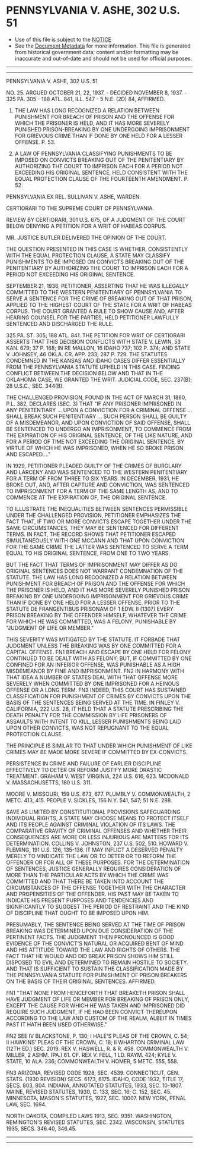 ---
---

# PENNSYLVANIA V. ASHE, 302 U.S. 51

* Use of this file is subject to the [NOTICE](https://github.com/publicdocs/notice/blob/master/NOTICE)
* See the [Document Metadata](../../../) for more information.
  This file is generated from historical government data; content and/or formatting may be inaccurate and out-of-date and should not be used for official purposes.

----------
----------

PENNSYLVANIA V. ASHE, 302 U.S. 51

NO. 25.  ARGUED OCTOBER 21, 22, 1937.  - DECIDED NOVEMBER 8, 1937.  - 325 PA. 305 - 188 ATL. 841, ILL. 547 - 5 N.E. (2D) 84, AFFIRMED.

1.  THE LAW HAS LONG RECOGNIZED A RELATION BETWEEN PUNISHMENT FOR BREACH OF PRISON AND THE OFFENSE FOR WHICH THE PRISONER IS HELD, AND IT HAS MORE SEVERELY PUNISHED PRISON-BREAKING BY ONE UNDERGOING IMPRISONMENT FOR GRIEVOUS CRIME THAN IF DONE BY ONE HELD FOR A LESSER OFFENSE.  P. 53.

2.  A LAW OF PENNSYLVANIA CLASSIFYING PUNISHMENTS TO BE IMPOSED ON CONVICTS BREAKING OUT OF THE PENITENTIARY BY AUTHORIZING THE COURT TO IMPRISON EACH FOR A PERIOD NOT EXCEEDING HIS ORIGINAL SENTENCE, HELD CONSISTENT WITH THE EQUAL PROTECTION CLAUSE OF THE FOURTEENTH AMENDMENT.  P. 52.

PENNSYLVANIA EX REL. SULLIVAN V. ASHE, WARDEN.

CERTIORARI TO THE SUPREME COURT OF PENNSYLVANIA.

REVIEW BY CERTIORARI, 301 U.S. 675, OF A JUDGMENT OF THE COURT BELOW DENYING A PETITION FOR A WRIT OF HABEAS CORPUS.

MR. JUSTICE BUTLER DELIVERED THE OPINION OF THE COURT.

THE QUESTION PRESENTED IN THIS CASE IS WHETHER, CONSISTENTLY WITH THE EQUAL PROTECTION CLAUSE, A STATE MAY CLASSIFY PUNISHMENTS TO BE IMPOSED ON CONVICTS BREAKING OUT OF THE PENITENTIARY BY AUTHORIZING THE COURT TO IMPRISON EACH FOR A PERIOD NOT EXCEEDING HIS ORIGINAL SENTENCE.

SEPTEMBER 21, 1936, PETITIONER, ASSERTING THAT HE WAS ILLEGALLY COMMITTED TO THE WESTERN PENITENTIARY OF PENNSYLVANIA TO SERVE A SENTENCE FOR THE CRIME OF BREAKING OUT OF THAT PRISON, APPLIED TO THE HIGHEST COURT OF THE STATE FOR A WRIT OF HABEAS CORPUS.  THE COURT GRANTED A RULE TO SHOW CAUSE AND, AFTER HEARING COUNSEL FOR THE PARTIES, HELD PETITIONER LAWFULLY SENTENCED AND DISCHARGED THE RULE.

325 PA. ST. 305; 188 ATL. 841.  THE PETITION FOR WRIT OF CERTIORARI ASSERTS THAT THIS DECISION CONFLICTS WITH STATE V. LEWIN, 53 KAN. 679; 37 P. 168; IN RE MALLON, 16 IDAHO 737; 102 P. 374; AND STATE V. JOHNSEY, 46 OKLA. CR. APP. 233; 287 P. 729.  THE STATUTES CONDEMNED IN THE KANSAS AND IDAHO CASES DIFFER ESSENTIALLY FROM THE PENNSYLVANIA STATUTE UPHELD IN THIS CASE.  FINDING CONFLICT BETWEEN THE DECISION BELOW AND THAT IN THE OKLAHOMA CASE, WE GRANTED THE WRIT.  JUDICIAL CODE, SEC. 237(B); 28 U.S.C., SEC. 344(B).

THE CHALLENGED PROVISION, FOUND IN THE ACT OF MARCH 31, 1860, P.L. 382, DECLARES (SEC. 3) THAT "IF ANY PRISONER IMPRISONED IN ANY PENITENTIARY ...  UPON A CONVICTION FOR A CRIMINAL OFFENSE ...  SHALL BREAK SUCH PENITENTIARY  ...  SUCH PERSON SHALL BE GUILTY OF A MISDEMEANOR, AND UPON CONVICTION OF SAID OFFENSE, SHALL BE SENTENCED TO UNDERGO AN IMPRISONMENT, TO COMMENCE FROM THE EXPIRATION OF HIS ORIGINAL SENTENCE, OF THE LIKE NATURE, AND FOR A PERIOD OF TIME NOT EXCEEDING THE ORIGINAL SENTENCE, BY VIRTUE OF WHICH HE WAS IMPRISONED, WHEN HE SO BROKE PRISON AND ESCAPED...."

IN 1929, PETITIONER PLEADED GUILTY OF THE CRIMES OF BURGLARY AND LARCENY AND WAS SENTENCED TO THE WESTERN PENITENTIARY FOR A TERM OF FROM THREE TO SIX YEARS.  IN DECEMBER, 1931, HE BROKE OUT, AND, AFTER CAPTURE AND CONVICTION, WAS SENTENCED TO IMPRISONMENT FOR A TERM OF THE SAME LENGTH AS, AND TO COMMENCE AT THE EXPIRATION OF, THE ORIGINAL SENTENCE.

TO ILLUSTRATE THE INEQUALITIES BETWEEN SENTENCES PERMISSIBLE UNDER THE CHALLENGED PROVISION, PETITIONER EMPHASIZES THE FACT THAT, IF TWO OR MORE CONVICTS ESCAPE TOGETHER UNDER THE SAME CIRCUMSTANCES, THEY MAY BE SENTENCED FOR DIFFERENT TERMS.  IN FACT, THE RECORD SHOWS THAT PETITIONER ESCAPED SIMULTANEOUSLY WITH ONE MCCANN AND THAT UPON CONVICTION FOR THE SAME CRIME THE LATTER WAS SENTENCED TO SERVE A TERM EQUAL TO HIS ORIGINAL SENTENCE, FROM ONE TO TWO YEARS.

BUT THE FACT THAT TERMS OF IMPRISONMENT MAY DIFFER AS DO ORIGINAL SENTENCES DOES NOT WARRANT CONDEMNATION OF THE STATUTE.  THE LAW HAS LONG RECOGNIZED A RELATION BETWEEN PUNISHMENT FOR BREACH OF PRISON AND THE OFFENSE FOR WHICH THE PRISONER IS HELD, AND IT HAS MORE SEVERELY PUNISHED PRISON BREAKING BY ONE UNDERGOING IMPRISONMENT FOR GRIEVOUS CRIME THAN IF DONE BY ONE HELD FOR A LESSER OFFENSE.  PRIOR TO THE STATUTE DE FRANGENTIBUS PRISONAM OF 1 EDW.  II (1307) EVERY PRISON BREAKING BY THE OFFENDER HIMSELF, WHATEVER THE CRIME FOR WHICH HE WAS COMMITTED, WAS A FELONY, PUNISHABLE BY "JUDGMENT OF LIFE OR MEMBER."

THIS SEVERITY WAS MITIGATED BY THE STATUTE.  IT FORBADE THAT JUDGMENT UNLESS THE BREAKING WAS BY ONE COMMITTED FOR A CAPITAL OFFENSE.  FN1 BREACH AND ESCAPE BY ONE HELD FOR FELONY CONTINUED TO BE DEALT WITH AS FELONY; BUT, IF COMMITTED BY ONE CONFINED FOR AN INFERIOR OFFENSE, WAS PUNISHABLE AS A HIGH MISDEMEANOR BY FINE AND IMPRISONMENT.  FN2  IN HARMONY WITH THAT IDEA A NUMBER OF STATES DEAL WITH THAT OFFENSE MORE SEVERELY WHEN COMMITTED BY ONE IMPRISONED FOR A HEINOUS OFFENSE OR A LONG TERM.  FN3  INDEED, THIS COURT HAS SUSTAINED CLASSIFICATION FOR PUNISHMENT OF CRIMES BY CONVICTS UPON THE BASIS OF THE SENTENCES BEING SERVED AT THE TIME.  IN FINLEY V. CALIFORNIA, 222 U.S. 28, IT HELD THAT A STATUTE PRESCRIBING THE DEATH PENALTY FOR THE COMMISSION BY LIFE PRISONERS OF ASSAULTS WITH INTENT TO KILL, LESSER PUNISHMENTS BEING LAID UPON OTHER CONVICTS, WAS NOT REPUGNANT TO THE EQUAL PROTECTION CLAUSE.

THE PRINCIPLE IS SIMILAR TO THAT UNDER WHICH PUNISHMENT OF LIKE CRIMES MAY BE MADE MORE SEVERE IF COMMITTED BY EX-CONVICTS.

PERSISTENCE IN CRIME AND FAILURE OF EARLIER DISCIPLINE EFFECTIVELY TO DETER OR REFORM JUSTIFY MORE DRASTIC TREATMENT.  GRAHAM V. WEST VIRGINIA, 224 U.S. 616, 623.  MCDONALD V. MASSACHUSETTS, 180 U.S. 311.

MOORE V. MISSOURI, 159 U.S. 673, 677.  PLUMBLY V. COMMONWEALTH, 2 METC.  413, 415.  PEOPLE V. SICKLES, 156 N.Y. 541, 547; 51 N.E. 288.

SAVE AS LIMITED BY CONSTITUTIONAL PROVISIONS SAFEGUARDING INDIVIDUAL RIGHTS, A STATE MAY CHOOSE MEANS TO PROTECT ITSELF AND ITS PEOPLE AGAINST CRIMINAL VIOLATION OF ITS LAWS.  THE COMPARATIVE GRAVITY OF CRIMINAL OFFENSES AND WHETHER THEIR CONSEQUENCES ARE MORE OR LESS INJURIOUS ARE MATTERS FOR ITS DETERMINATION.  COLLINS V. JOHNSTON, 237 U.S. 502, 510.  HOWARD V. FLEMING, 191 U.S. 126, 135-136.  IT MAY INFLICT A DESERVED PENALTY MERELY TO VINDICATE THE LAW OR TO DETER OR TO REFORM THE OFFENDER OR FOR ALL OF THESE PURPOSES.  FOR THE DETERMINATION OF SENTENCES, JUSTICE GENERALLY REQUIRES CONSIDERATION OF MORE THAN THE PARTICULAR ACTS BY WHICH THE CRIME WAS COMMITTED AND THAT THERE BE TAKEN INTO ACCOUNT THE CIRCUMSTANCES OF THE OFFENSE TOGETHER WITH THE CHARACTER AND PROPENSITIES OF THE OFFENDER.  HIS PAST MAY BE TAKEN TO INDICATE HIS PRESENT PURPOSES AND TENDENCIES AND SIGNIFICANTLY TO SUGGEST THE PERIOD OF RESTRAINT AND THE KIND OF DISCIPLINE THAT OUGHT TO BE IMPOSED UPON HIM.

PRESUMABLY, THE SENTENCE BEING SERVED AT THE TIME OF PRISON BREAKING WAS DETERMINED UPON DUE CONSIDERATION OF THE PERTINENT FACTS.  THE JUDGMENT THEN PRONOUNCED IS GOOD EVIDENCE OF THE CONVICT'S NATURAL OR ACQUIRED BENT OF MIND AND HIS ATTITUDE TOWARD THE LAW AND RIGHTS OF OTHERS.  THE FACT THAT HE WOULD AND DID BREAK PRISON SHOWS HIM STILL DISPOSED TO EVIL AND DETERMINED TO REMAIN HOSTILE TO SOCIETY.  AND THAT IS SUFFICIENT TO SUSTAIN THE CLASSIFICATION MADE BY THE PENNSYLVANIA STATUTE FOR PUNISHMENT OF PRISON BREAKERS ON THE BASIS OF THEIR ORIGINAL SENTENCES.  AFFIRMED.

FN1  "THAT NONE FROM HENCEFORTH THAT BREAKETH PRISON SHALL HAVE JUDGMENT OF LIFE OR MEMBER FOR BREAKING OF PRISON ONLY, EXCEPT THE CAUSE FOR WHICH HE WAS TAKEN AND IMPRISONED DID REQUIRE SUCH JUDGMENT, IF HE HAD BEEN CONVICT THEREUPON ACCORDING TO THE LAW AND CUSTOM OF THE REALM, ALBEIT IN TIMES PAST IT HATH BEEN USED OTHERWISE."

FN2  SEE IV BLACKSTONE, P. 130; I HALE'S PLEAS OF THE CROWN, C. 54; II HAWKINS' PLEAS OF THE CROWN, C. 18; II WHARTON CRIMINAL LAW (12TH ED.)  SEC.  2019.  REX V. HASWELL, R. & R. 458.  COMMONWEALTH V. MILLER, 2 ASHM.  (PA.)  61.  CF. REX V. FELL, 1 LD. RAYM.  424; KYLE V. STATE, 10 ALA. 236; COMMONWEALTH V. HOMER, 5 METC.  555, 558.

FN3  ARIZONA, REVISED CODE 1928, SEC. 4539.  CONNECTICUT, GEN. STATS. (1930 REVISION) SECS. 6173, 6175.  IDAHO, CODE 1932, TITLE 17, SECS. 803, 804.  INDIANA, ANNOTATED STATUTES, 1933, SEC. 10-1807.  MAINE, REVISED STATUTES, 1930, C. 133, SEC. 16; C. 152, SEC. 45.  MINNESOTA, MASON'S STATUTES, 1927, SEC. 10007.  NEW YORK, PENAL LAW, SEC. 1694.

NORTH DAKOTA, COMPILED LAWS 1913, SEC. 9351.  WASHINGTON, REMINGTON'S REVISED STATUTES, SEC. 2342.  WISCONSIN, STATUTES 1935, SECS. 346.40, 346.45.


----------
----------

